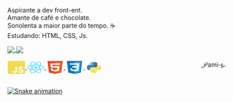 Aspirante a dev front-ent. </br>
Amante de café e chocolate.</br>
Sonolenta a maior parte do tempo. :coffee:</br>
Estudando: HTML, CSS, Js.</br>


<div>
  <a href="https://github.com/ellen2121">
  <img height="180em"   align="center" src="https://github-readme-stats.vercel.app/api?username=palomaavelino&show_icons=true&theme=tokyonight&include_all_commits=true&count_private=true"/>
  <img height="180em"  align="center" src="https://github-readme-stats.vercel.app/api/top-langs/?username=palomaavelino&layout=compact&langs_count=7&theme=tokyonight" />
    </div>
  
  
<div style="display: inline_block"><br>
  <img align="center" alt="Pami-Js" height="30" width="40" src="https://raw.githubusercontent.com/devicons/devicon/master/icons/javascript/javascript-plain.svg">
  <img align="center" alt="Pami-React" height="30" width="40" src="https://raw.githubusercontent.com/devicons/devicon/master/icons/react/react-original.svg">
  <img align="center" alt="Pami-HTML" height="30" width="40" src="https://raw.githubusercontent.com/devicons/devicon/master/icons/html5/html5-original.svg">
  <img align="center" alt="Pami-CSS" height="30" width="40" src="https://raw.githubusercontent.com/devicons/devicon/master/icons/css3/css3-original.svg">
  <img align="center" alt="Pami-Python" height="30" width="40" src="https://raw.githubusercontent.com/devicons/devicon/master/icons/python/python-original.svg">
  <img align="right" alt="Pami-pic" height="150" style="border-radius:50px;" src="https://cdn.discordapp.com/attachments/283392827721908225/975554249167634512/51c574f0f7a50197e5ef4424aacb0cfe.gif">
</div>
  
  ##

 
  ![Snake animation](https://github.com/palomaavelino/palomaavelino/blob/output/github-contribution-grid-snake.svg)
 
</div>

